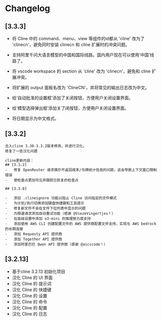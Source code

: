 # Changelog

## [3.3.3]

- 将 Cline 中的 command、menu、view 等组件的id都从 'cline' 改为了 'clinecn'，避免同时安装 clinecn 和 cline 扩展时的冲突问题。

- 支持阿里千问大语言模型的中国和国际线路。国内用户现在可以使用‘中国’线路了。

- 将 vscode workspace 的 section 从 'cline' 改为 'clinecn'，避免和 cline 扩展冲突。

- 将扩展的 output 面板名改为 'ClineCN'，并将常见的输出日志改为中文。

- 给‘自动批准的设置框’添加了关闭按钮，方便用户关闭设置界面。

- 给‘模型选择弹出框’添加关了闭按钮，方便用户关闭设置界面。

- 将日期显示为中文格式。

## [3.3.2]
    合入cline 3.30-3.3.2版本修改，并进行汉化。
    修复了一些汉化问题
    
    cline更新内容：
    ## [3.3.2]
    -   修复 OpenRouter 请求偶尔不返回成本/令牌统计信息的问题，这会导致上下文窗口限制错误
    -   使检查点更加可见并跟踪已恢复的检查点

    ## [3.3.0]

    -   添加 .clineignore 功能以阻止 Cline 访问指定的文件模式
    -   为计划/执行切换添加键盘快捷键和工具提示
    -   修复新文件不会在文件下拉列表中显示的问题
    -   为限速请求添加自动重试功能（感谢 @ViezeVingertjes！）
    -   在高级设置中添加 o3-mini 的推理努力度支持
    -   添加使用 AWS CLI 创建配置文件的 AWS 提供商配置文件支持，实现与 AWS bedrock 的长期连接
    -   添加 Requesty API 提供商
    -   添加 Together API 提供商
    -   添加阿里巴巴 Qwen API 提供商（感谢 @aicccode！）

## [3.2.13]

- 基于cline 3.2.13 初始化项目
- 汉化 Cline 的 UI 界面
- 汉化 Cline 的 提示词
- 汉化 Cline 的 快捷键
- 汉化 Cline 的 设置
- 汉化 Cline 的 命令
- 汉化 Cline 的 配置
- 汉化 Cline 的 日志

